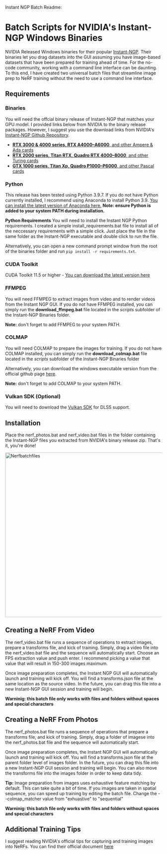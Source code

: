 Instant NGP Batch Readme:


# Batch Scripts for NVIDIA's Instant-NGP Windows Binaries

NVIDIA Released Windows binaries for their popular [Instant-NGP](https://github.com/NVlabs/instant-ngp). Their binaries let you drag datasets into the GUI assuming you have image-based datasets that have been prepared for training ahead of time. For the no-code community, working with a command line interface can be daunting. To this end, I have created two universal batch files that streamline image prep to NeRF training without the need to use a command line interface.

## Requirements

### Binaries

You will need the offcial binary release of Instant-NGP that matches your GPU model. I provided links below from NVIDIA to the binary release packages. However, I suggest you use the download links from NVIDIA's [Instant-NGP Github Repository](https://github.com/NVlabs/instant-ngp).  

- [**RTX 3000 & 4000 series, RTX A4000&ndash;A6000**, and other Ampere & Ada cards](https://nightly.link/NVlabs/instant-ngp/workflows/main/master/Instant%20NGP%20for%20RTX%203000%20%26%204000%20%28Ampere%20%26%20Ada%29.zip)
- [**RTX 2000 series, Titan RTX, Quadro RTX 4000&ndash;8000**, and other Turing cards](https://nightly.link/NVlabs/instant-ngp/workflows/main/master/Instant%20NGP%20for%20RTX%202000%20%28Turing%29.zip)
- [**GTX 1000 series, Titan Xp, Quadro P1000&ndash;P6000**, and other Pascal cards](https://nightly.link/NVlabs/instant-ngp/workflows/main/master/Instant%20NGP%20for%20GTX%201000%20%28Pascal%29.zip)


### Python
This release has been tested using Python 3.9.7. If you do not have Python currently installed, I recommend using Anaconda to install Python 3.9. [You can install the latest version of Anaconda here.](https://www.anaconda.com/products/distribution) **Note: ensure Python is added to your system PATH during installation.**


**Python Requirements**
You will need to install the Instant NGP Python requirements. I created a simple install_requirements.bat file to install all of the neccessary requirements with a simple click. Just place the file in the same folder as the Instant-NGP executable and double click to run the file.

Alternatively, you can open a new command prompt window from the root of the binaries folder and run `pip install -r requirements.txt`.


### CUDA Toolkit
CUDA Toolkit 11.5 or higher - [You can download the latest version here](https://developer.nvidia.com/cuda-toolkit)


### FFMPEG
You will need FFMPEG to extract images from video and to render videos from the Instant NGP GUI. If you do not have FFMPEG installed, you can simply run the **download_ffmpeg.bat** file located in the *scripts* subfolder of the Instant-NGP Binaries folder. 

**Note:** don't forget to add FFMPEG to your system PATH.


### COLMAP
You will need COLMAP to prepare the images for training. If you do not have COLMAP installed, you can simply run the **download_colmap.bat** file located in the *scripts* subfolder of the Instant-NGP Binaries folder

Alternatively, you can download the windows executable version from the official github page [here](https://github.com/colmap/colmap/releases/download/3.7/COLMAP-3.7-windows-cuda.zip).

**Note:** don't forget to add COLMAP to your system PATH. 


### Vulkan SDK (Optional) 
You will need to download the [Vulkan SDK](https://vulkan.lunarg.com/) for DLSS support.


## Installation
Place the nerf_photos.bat and nerf_video.bat files in the folder containing the Instant-NGP files you extracted from NVIDIA's binary release zip. That's it, you're done!

<img width="528" alt="Nerfbatchfiles" src="https://user-images.githubusercontent.com/82414293/211089965-80bcc291-b3fb-47a9-88bf-2fedef968e08.png">


## Creating a NeRF From Video
The nerf_video.bat file runs a sequence of operations to extract images, prepare a transforms file, and kick of training. Simply, drag a video file into the nerf_video.bat file and the sequence will automatically start. Choose an FPS extraction value and push enter. I recommend picking a value that value that will result in 150-300 images maximum. 

Once image preparation completes, the Instant NGP GUI will automatically launch and training will kick off. You will find a transforms.json file at the same location as the source video. In the future, you can drag this file into a new Instant-NGP GUI session and training will begin.

**Warninig: this batch file only works with files and folders without spaces and special characters** 


## Creating a NeRF From Photos
The nerf_photos.bat file runs a sequence of operations that prepare a transforms file, and kick of training. Simply, drag a folder of imagese into the nerf_photos.bat file and the sequence will automatically start. 

Once image preparation completes, the Instant NGP GUI will automatically launch and training will kick off. You will find a transforms.json file at the parent folder level of images folder. In the future, you can drag this file into a new Instant-NGP GUI session and training will begin. You can also move the transforms file into the images folder in order to keep data tidy.

**Tip:** Image preparation from images uses exhaustive feature matching by default. This can take quite a bit of time. If you images are taken in spatial sequence, you can speed up training by editing the batch file. Change the --colmap_matcher value from "exhuastive" to "sequential" 

**Warninig: this batch file only works with files and folders without spaces and special characters** 


## Additional Training Tips
I suggest reading NVIDIA's official tips for capturing and training images into NeRFs. You can find their official document [here](https://github.com/NVlabs/instant-ngp/blob/master/docs/nerf_dataset_tips.md)
